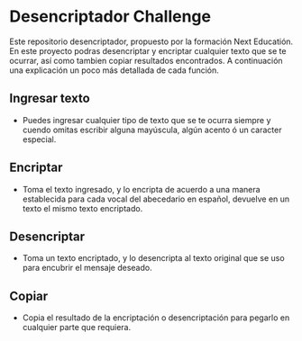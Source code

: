 
# Desencriptador Challenge
Este repositorio desencriptador, propuesto por la formación Next Educatión. En este proyecto podras desencriptar y encriptar cualquier texto que se te ocurrar, así como tambien copiar resultados encontrados. A continuación una explicación un poco más detallada de cada función.
## Ingresar texto
- Puedes ingresar cualquier tipo de texto que se te ocurra siempre y cuendo omitas escribir alguna mayúscula, algún acento ó un caracter especial.
## Encriptar
- Toma el texto ingresado, y lo encripta de acuerdo a una manera establecida para cada vocal del abecedario en español, devuelve en un texto el mismo texto encriptado.
## Desencriptar
- Toma un texto encriptado, y lo desencripta al texto original que se uso para encubrir el mensaje deseado.
## Copiar
- Copia el resultado de la encriptación o desencriptación para pegarlo en cualquier parte que requiera.
